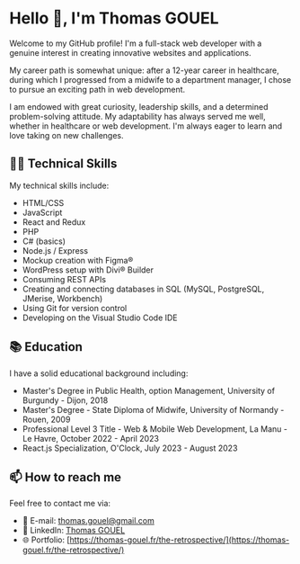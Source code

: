 # Hello 👋, I'm Thomas GOUEL

Welcome to my GitHub profile! I'm a full-stack web developer with a genuine interest in creating innovative websites and applications.

My career path is somewhat unique: after a 12-year career in healthcare, during which I progressed from a midwife to a department manager, I chose to pursue an exciting path in web development.

I am endowed with great curiosity, leadership skills, and a determined problem-solving attitude. My adaptability has always served me well, whether in healthcare or web development. I'm always eager to learn and love taking on new challenges.

## 👨‍💻 Technical Skills

My technical skills include:

- HTML/CSS
- JavaScript
- React and Redux 
- PHP
- C# (basics)
- Node.js / Express
- Mockup creation with Figma®
- WordPress setup with Divi® Builder
- Consuming REST APIs
- Creating and connecting databases in SQL (MySQL, PostgreSQL, JMerise, Workbench)
- Using Git for version control
- Developing on the Visual Studio Code IDE

## 📚 Education 

I have a solid educational background including:

- Master's Degree in Public Health, option Management, University of Burgundy - Dijon, 2018
- Master's Degree - State Diploma of Midwife, University of Normandy - Rouen, 2009
- Professional Level 3 Title - Web & Mobile Web Development, La Manu - Le Havre, October 2022 - April 2023
- React.js Specialization, O'Clock, July 2023 - August 2023

## 📫 How to reach me 

Feel free to contact me via:

- 📧 E-mail: thomas.gouel@gmail.com
- 💼 LinkedIn: [Thomas GOUEL](www.linkedin.com/in/thomas-gouel)
- 🌐 Portfolio: [https://thomas-gouel.fr/the-retrospective/](https://thomas-gouel.fr/the-retrospective/)



<!--
**lhp9-tg/lhp9-tg** is a ✨ _special_ ✨ repository because its `README.md` (this file) appears on your GitHub profile.

Here are some ideas to get you started:

- 🔭 I’m currently working on ...
- 🌱 I’m currently learning ...
- 👯 I’m looking to collaborate on ...
- 🤔 I’m looking for help with ...
- 💬 Ask me about ...
- 📫 How to reach me: ...
- 😄 Pronouns: ...
- ⚡ Fun fact: ...
-->
